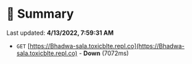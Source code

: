 # 📖 Summary
Last updated: **4/13/2022, 7:59:31 AM**

- `GET` [https://Bhadwa-sala.toxicblte.repl.co](https://Bhadwa-sala.toxicblte.repl.co) - **Down** (7072ms)
